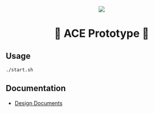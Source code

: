 <p align="center">
    <img src="https://img.shields.io/badge/status-not%20functional-red">
</p>

<h1 align="center">🧠 ACE Prototype 🧠</h1>


## Usage

```shell
./start.sh
```

## Documentation

- [Design Documents](./documentation/design_doc.md)
